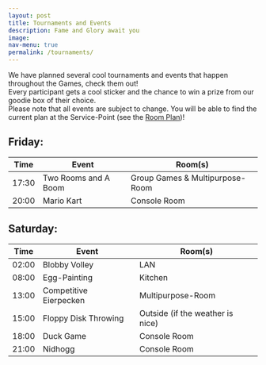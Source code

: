 ```yaml
---
layout: post
title: Tournaments and Events
description: Fame and Glory await you
image: 
nav-menu: true
permalink: /tournaments/
---
```


We have planned several cool tournaments and events that happen throughout the Games, check them out!<br>
Every participant gets a cool sticker and the chance to win a prize from our goodie box of their choice.<br>
Please note that all events are subject to change. You will be able to find the current plan at the Service-Point (see the [Room Plan](/./rooms))!


## Friday:
| Time | Event | Room(s) |
|----------|----------------------|---------------------------------|
| 17:30    | Two Rooms and A Boom | Group Games & Multipurpose-Room |
| 20:00    | Mario Kart           | Console Room                    |


## Saturday:
| **Time** | **Event**                | **Room(s)**                      |
|----------|--------------------------|----------------------------------|
| 02:00    | Blobby Volley            | LAN                              |
| 08:00    | Egg-Painting             | Kitchen                          |
| 13:00    | Competitive Eierpecken   | Multipurpose-Room                |
| 15:00    | Floppy Disk Throwing     | Outside (if the weather is nice) |
| 18:00    | Duck Game                | Console Room                     |
| 21:00    | Nidhogg                  | Console Room                     |


